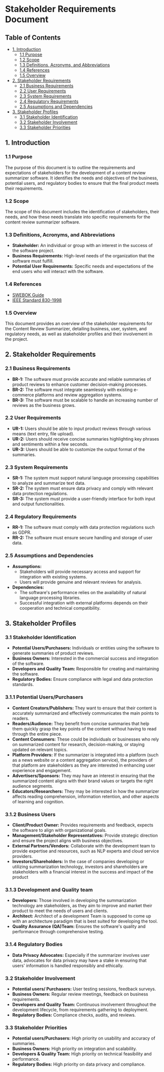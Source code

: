 # Stakeholder Requirements Document

## Table of Contents
- [1. Introduction](#1-introduction)
  - [1.1 Purpose](#11-purpose)
  - [1.2 Scope](#12-scope)
  - [1.3 Definitions, Acronyms, and Abbreviations](#13-definitions-acronyms-and-abbreviations)
  - [1.4 References](#14-references)
  - [1.5 Overview](#15-overview)
- [2. Stakeholder Requirements](#2-stakeholder-requirements)
  - [2.1 Business Requirements](#21-business-requirements)
  - [2.2 User Requirements](#22-user-requirements)
  - [2.3 System Requirements](#23-system-requirements)
  - [2.4 Regulatory Requirements](#24-regulatory-requirements)
  - [2.5 Assumptions and Dependencies](#25-assumptions-and-dependencies)
- [3. Stakeholder Profiles](#3-stakeholder-profiles)
  - [3.1 Stakeholder Identification](#31-stakeholder-identification)
  - [3.2 Stakeholder Involvement](#33-stakeholder-involvement)
  - [3.3 Stakeholder Priorities](#34-stakeholder-priorities)

## 1. Introduction

### 1.1 Purpose
The purpose of this document is to outline the requirements and expectations of stakeholders for the development of a content review summarizer software. It identifies the needs and objectives of the business, potential users, and regulatory bodies to ensure that the final product meets their requirements.

### 1.2 Scope
The scope of this document includes the identification of stakeholders, their needs, and how these needs translate into specific requirements for the content review summarizer software.

### 1.3 Definitions, Acronyms, and Abbreviations
- **Stakeholder:** An individual or group with an interest in the success of the software project.
- **Business Requirements:** High-level needs of the organization that the software must fulfill.
- **Potential User Requirements:** Specific needs and expectations of the end users who will interact with the software.

### 1.4 References
- [SWEBOK Guide](https://www.computer.org/web/swebok)
- [IEEE Standard 830-1998](https://standards.ieee.org/standard/830-1998.html)

### 1.5 Overview
This document provides an overview of the stakeholder requirements for the Content Review Summarizer, detailing business, user, system, and regulatory needs, as well as stakeholder profiles and their involvement in the project.

## 2. Stakeholder Requirements

### 2.1 Business Requirements
- **BR-1:** The software must provide accurate and reliable summaries of product reviews to enhance customer decision-making processes.
- **BR-2:** The software must integrate seamlessly with existing e-commerce platforms and review aggregation systems.
- **BR-3:** The software must be scalable to handle an increasing number of reviews as the business grows.

### 2.2 User Requirements
- **UR-1:** Users should be able to input product reviews through various means (text entry, file upload).
- **UR-2:** Users should receive concise summaries highlighting key phrases and sentiments within a few seconds.
- **UR-3:** Users should be able to customize the output format of the summaries.

### 2.3 System Requirements
- **SR-1:** The system must support natural language processing capabilities to analyze and summarize text data.
- **SR-2:** The system must ensure data privacy and comply with relevant data protection regulations.
- **SR-3:** The system must provide a user-friendly interface for both input and output functionalities.

### 2.4 Regulatory Requirements
- **RR-1:** The software must comply with data protection regulations such as GDPR.
- **RR-2:** The software must ensure secure handling and storage of user data.

### 2.5 Assumptions and Dependencies
- **Assumptions:**
  - Stakeholders will provide necessary access and support for integration with existing systems.
  - Users will provide genuine and relevant reviews for analysis.
- **Dependencies:**
  - The software's performance relies on the availability of natural language processing libraries.
  - Successful integration with external platforms depends on their cooperation and technical compatibility.

## 3. Stakeholder Profiles

### 3.1 Stakeholder Identification
- **Potential Users/Purchasers:** Individuals or entities using the software to generate summaries of product reviews.
- **Business Owners:** Interested in the commercial success and integration of the software.
- **Developers and Quality Team:** Responsible for creating and maintaining the software.
- **Regulatory Bodies:** Ensure compliance with legal and data protection standards.

### 3.1.1 Potential Users/Purchasers
- **Content Creators/Publishers:** They want to ensure that their content is accurately summarized and effectively communicates the main points to readers.
- **Readers/Audience:** They benefit from concise summaries that help them quickly grasp the key points of the content without having to read through the entire piece.
- **Content Consumers:** These could be individuals or businesses who rely on summarized content for research, decision-making, or staying updated on relevant topics.
- **Platform Providers:** If the summarizer is integrated into a platform (such as a news website or a content aggregation service), the providers of that platform are stakeholders as they are interested in enhancing user experience and engagement.
- **Advertisers/Sponsors:** They may have an interest in ensuring that the summarized content aligns with their brand values or targets the right audience segments.
- **Educators/Researchers:** They may be interested in how the summarizer affects reading comprehension, information retention, and other aspects of learning and cognition.

### 3.1.2 Business Users
- **Client/Product Owner:** Provides requirements and feedback, expects the software to align with organizational goals.
- **Management/Stakeholder Representatives:** Provide strategic direction and ensure the project aligns with business objectives.
- **External Partners/Vendors:** Collaborate with the development team to provide expertise and resources, such as NLP experts and cloud service providers.
- **Investors/Shareholders:** In the case of companies developing or utilizing summarization technology, investors and shareholders are stakeholders with a financial interest in the success and impact of the product

### 3.1.3 Development and Quality team
- **Developers:** Those involved in developing the summarization technology are stakeholders, as they aim to improve and market their product to meet the needs of users and clients.
- **Architect:** Architect of a development Team is supposed to come up with an architecture paradigm that is best suited for developing the tool.
- **Quality Assurance (QA)Team:** Ensures the software's quality and performance through comprehensive testing.

### 3.1.4 Regulatory Bodies
- **Data Privacy Advocates:** Especially if the summarizer involves user data, advocates for data privacy may have a stake in ensuring that users' information is handled responsibly and ethically.

### 3.2 Stakeholder Involvement
- **Potential users/ Purchasers:** User testing sessions, feedback surveys.
- **Business Owners:** Regular review meetings, feedback on business requirements.
- **Developers and Quality Team:** Continuous involvement throughout the development lifecycle, from requirements gathering to deployment.
- **Regulatory Bodies:** Compliance checks, audits, and reviews.

### 3.3 Stakeholder Priorities
- **Potential users/Purchasers:** High priority on usability and accuracy of summaries.
- **Business Owners:** High priority on integration and scalability.
- **Developers & Quality Team:** High priority on technical feasibility and performance.
- **Regulatory Bodies:** High priority on data privacy and compliance.
